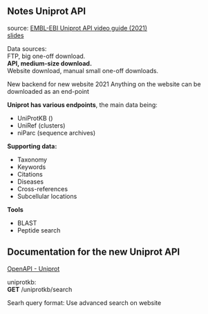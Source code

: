 ## Notes Uniprot API
source: [EMBL-EBI Uniprot API video guide (2021)](https://embl-ebi.cloud.panopto.eu/Panopto/Pages/Viewer.aspx?id=efde16e9-c2a9-427a-ada2-adce007a9df1)  
[slides](https://drive.google.com/file/d/1qZXLl19apibjszCXroC1Jg2BGjcychqX/view)

Data sources:  
FTP, big one-off download.  
**API, medium-size download.**  
Website download, manual small one-off downloads.  

New backend for new website 2021
Anything on the website can be downloaded as an end-point

**Uniprot has various endpoints**, the main data being:
- UniProtKB ()
- UniRef (clusters)
- niParc (sequence archives)

**Supporting data:**
- Taxonomy
- Keywords
- Citations
- Diseases
- Cross-references
- Subcellular locations

**Tools**  
- BLAST
- Peptide search

## Documentation for the new Uniprot API
[OpenAPI - Uniprot](https://www.uniprot.org/help/api)

uniprotkb:  
**GET** /uniprotkb/search

Searh query format: Use advanced search on website
